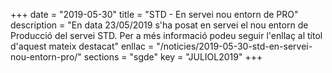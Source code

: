 +++
date        = "2019-05-30"
title       = "STD - En servei nou entorn de PRO"
description = "En data 23/05/2019 s'ha posat en servei el nou entorn de Producció del servei STD. Per a més informació podeu seguir l'enllaç al títol d'aquest mateix destacat"
enllac      = "/noticies/2019-05-30-std-en-servei-nou-entorn-pro/"
sections    = "sgde"
key         = "JULIOL2019"
+++
